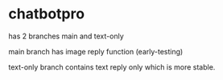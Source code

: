 # chatbotpro

has 2 branches main and text-only

main branch has image reply function (early-testing)

text-only branch contains text reply only which is more stable.
